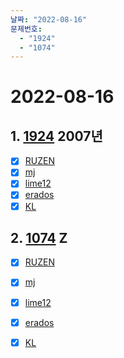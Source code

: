 ```yaml
---
날짜: "2022-08-16"
문제번호: 
  - "1924"
  - "1074"
---
```


# 2022-08-16

## 1. [1924](https://www.acmicpc.net/problem/1924) 2007년

- [X] [RUZEN](./1924_RUZEN.md)
- [X] [mj](./1924_mj.md)
- [X] [lime12](./1924_lime12.md)
- [X] [erados](./1924_erados.md)
- [X] [KL](./1924_KL.md)

## 2. [1074](https://www.acmicpc.net/problem/1074) Z

- [X] [RUZEN](./1074_RUZEN.md)
- [X] [mj](./1074_mj.md)
- [X] [lime12](./1074_lime12.md)
- [X] [erados](./1074_erados.md)
- [X] [KL](./1074_KL.md)

